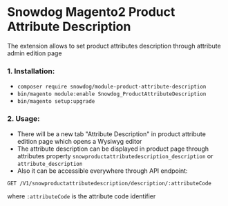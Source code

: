 # Snowdog Magento2 Product Attribute Description

The extension allows to set product attributes description through attribute admin edition page

### 1. Installation:

* `composer require snowdog/module-product-attribute-description`
* `bin/magento module:enable Snowdog_ProductAttributeDescription`
* `bin/magento setup:upgrade`

### 2. Usage:

- There will be a new tab "Attribute Description" in product attribute edition page which opens a Wysiwyg editor
- The attribute description can be displayed in product page through attributes property `snowproductattributedescription_description` or `attribute_description`
- Also it can be accessible everywhere through API endpoint:

```
GET /V1/snowproductattributedescription/description/:attributeCode
```

where `:attributeCode` is the attribute code identifier